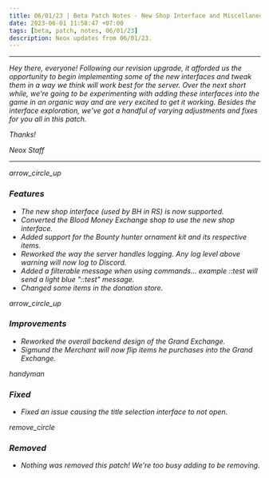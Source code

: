 ```yaml
---
title: 06/01/23 | Beta Patch Notes - New Shop Interface and Miscellaneous Changes
date: 2023-06-01 11:58:47 +07:00
tags: [beta, patch, notes, 06/01/23]
description: Neox updates from 06/01/23.
---
```


***
<em>Hey there, everyone! Following our revision upgrade, it afforded us the opportunity to begin implementing some of the new interfaces and tweak them in a way we think will work best for the server. Over the next short while, we're going to be experimenting with adding these interfaces into the game in an organic way and are very excited to get it working. Besides the interface exploration, we've got a handful of varying adjustments and fixes for you all in this patch.

<em>Thanks!

<em>Neox Staff<br>

***

<div class="spacer-large"></div>
<div class="changes-body">
    <div class="changes-body changes-row features">
        <div class="changes-row-header">
            <span class="icon">
                <span class="material-symbols-outlined">arrow_circle_up</span>
            </span>
            <h3>Features</h3>
        </div>
    </div>
</div>
<div class="spacer-small"></div>

- The new shop interface (used by BH in RS) is now supported.
- Converted the Blood Money Exchange shop to use the new shop interface.
- Added support for the Bounty hunter ornament kit and its respective items.
- Reworked the way the server handles logging. Any log level above warning will now log to Discord.
- Added a filterable message when using commands... example ::test will send a light blue "::test" message.
- Changed some items in the donation store.

<div class="spacer-medium"></div>
<div class="changes-body">
    <div class="changes-body changes-row improvements">
        <div class="changes-row-header">
            <span class="icon">
                <span class="material-symbols-outlined">arrow_circle_up</span>
            </span>
            <h3>Improvements</h3>
        </div>
    </div>
</div>
<div class="spacer-small"></div>

- Reworked the overall backend design of the Grand Exchange.
- Sigmund the Merchant will now flip items he purchases into the Grand Exchange.

<div class="spacer-medium"></div>
<div class="changes-body">
    <div class="changes-body changes-row fixed">
        <div class="changes-row-header">
            <span class="icon">
                <span class="material-symbols-outlined">handyman</span>
            </span>
            <h3>Fixed</h3>
        </div>
    </div>
</div>
<div class="spacer-small"></div>

- Fixed an issue causing the title selection interface to not open.

<div class="spacer-medium"></div>
<div class="changes-body">
    <div class="changes-body changes-row removed">
        <div class="changes-row-header">
            <span class="icon">
                <span class="material-symbols-outlined">remove_circle</span>
            </span>
            <h3>Removed</h3>
        </div>
    </div>
</div>
<div class="spacer-small"></div>

- Nothing was removed this patch! We're too busy adding to be removing.

<div class="spacer-medium"></div>
<br><br>

